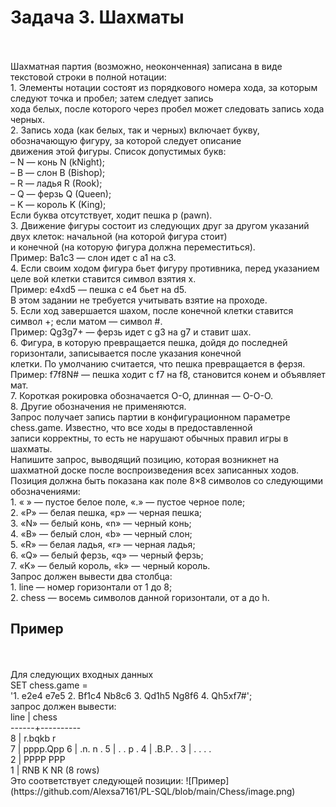 <h1>Задача 3. Шахматы</h1>
<br>
<br>Шахматная партия (возможно, неоконченная) записана в виде текстовой строки в полной нотации:
<br>1. Элементы нотации состоят из порядкового номера хода, за которым следуют точка и пробел; затем следует запись <br>хода белых, после которого через пробел может следовать запись хода черных.
<br>2. Запись хода (как белых, так и черных) включает букву, обозначающую фигуру, за которой следует описание <br>движения этой фигуры. Список допустимых букв:
<br>–	N — конь N (kNight);
<br>–	B — слон B (Bishop);
<br>–	R — ладья R (Rook);
<br>–	Q — ферзь Q (Queen);
<br>–	K — король K (King);
<br>Если буква отсутствует, ходит пешка p (pawn).
<br>3. Движение фигуры состоит из следующих друг за другом указаний двух клеток: начальной (на которой фигура стоит) <br>и конечной (на которую фигура должна переместиться).
<br>Пример: Ba1c3 — слон идет с a1 на c3.
<br>4. Если своим ходом фигура бьет фигуру противника, перед указанием целе вой клетки ставится символ взятия x.
<br>Пример: e4xd5 — пешка с e4 бьет на d5.
<br>В этом задании не требуется учитывать взятие на проходе.
<br>5. Если ход завершается шахом, после конечной клетки ставится символ +; если матом — символ #.
<br>Пример: Qg3g7+ — ферзь идет с g3 на g7 и ставит шах.
<br>6. Фигура, в которую превращается пешка, дойдя до последней горизонтали, записывается после указания конечной <br>клетки. По умолчанию считается, что пешка превращается в ферзя.
<br>Пример: f7f8N# — пешка ходит с f7 на f8, становится конем и объявляет мат.
<br>7. Короткая рокировка обозначается O-O, длинная — O-O-O.
<br>8. Другие обозначения не применяются.
<br>Запрос получает запись партии в конфигурационном параметре chess.game. Известно, что все ходы в предоставленной <br>записи корректны, то есть не нарушают обычных правил игры в шахматы.
<br>Напишите запрос, выводящий позицию, которая возникнет на шахматной доске после воспроизведения всех записанных ходов. <br>Позиция должна быть показана как поле 8×8 символов со следующими обозначениями:
<br>1. « » — пустое белое поле, «.» — пустое черное поле;
<br>2. «P» — белая пешка, «p» — черная пешка;
<br>3. «N» — белый конь, «n» — черный конь;
<br>4. «B» — белый слон, «b» — черный слон;
<br>5. «R» — белая ладья, «r» — черная ладья;
<br>6. «Q» — белый ферзь, «q» — черный ферзь;
<br>7. «K» — белый король, «k» — черный король. 
<br>Запрос должен вывести два столбца:
<br>1. 	line — номер горизонтали от 1 до 8;
<br>2. 	chess — восемь символов данной горизонтали, от a до h.
<h2>Пример</h2>
<br>
<br>Для следующих входных данных
<br>SET chess.game =
<br>'1. e2e4 e7e5 2. Bf1c4 Nb8c6 3. Qd1h5 Ng8f6 4. Qh5xf7#';
<br>запрос должен вывести:
<br>line | chess
<br>------+----------
<br>8 | r.bqkb r
<br>7 | pppp.Qpp 6 | .n. n . 5 | . . p . 4 | .B.P. . 3 | . . . .
<br>2 | PPPP PPP
<br>1 | RNB K NR (8 rows)
<br>Это соответствует следующей позиции:
![Пример](https://github.com/Alexsa7161/PL-SQL/blob/main/Chess/image.png)
